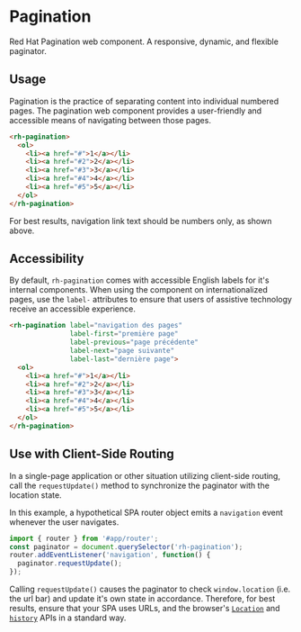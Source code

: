 # Pagination
Red Hat Pagination web component. A responsive, dynamic, and flexible paginator.

## Usage
Pagination is the practice of separating content into individual numbered pages. The pagination web
component provides a user-friendly and accessible means of navigating between those pages.

```html
<rh-pagination>
  <ol>
    <li><a href="#">1</a></li>
    <li><a href="#2">2</a></li>
    <li><a href="#3">3</a></li>
    <li><a href="#4">4</a></li>
    <li><a href="#5">5</a></li>
  </ol>
</rh-pagination>
```

For best results, navigation link text should be numbers only, as shown above.

## Accessibility

By default, `rh-pagination` comes with accessible English labels for it's internal components. When 
using the component on internationalized pages, use the `label-` attributes to ensure that users of
assistive technology receive an accessible experience.

```html
<rh-pagination label="navigation des pages"
               label-first="première page"
               label-previous="page précédente"
               label-next="page suivante"
               label-last="dernière page">
  <ol>
    <li><a href="#">1</a></li>
    <li><a href="#2">2</a></li>
    <li><a href="#3">3</a></li>
    <li><a href="#4">4</a></li>
    <li><a href="#5">5</a></li>
  </ol>
</rh-pagination>
```

## Use with Client-Side Routing
In a single-page application or other situation utilizing client-side routing, call the
`requestUpdate()` method to synchronize the paginator with the location state.

In this example, a hypothetical SPA router object emits a `navigation` event whenever the user
navigates.
 
```js
import { router } from '#app/router';
const paginator = document.querySelector('rh-pagination');
router.addEventListener('navigation', function() {
  paginator.requestUpdate();
});
```

Calling `requestUpdate()` causes the paginator to check `window.location` (i.e. the url bar) and
update it's own state in accordance. Therefore, for best results, ensure that your SPA uses URLs,
and the browser's [`Location`](https://developer.mozilla.org/en-US/docs/Web/API/Location) and
[`history`](https://developer.mozilla.org/en-US/docs/Web/API/History_API) APIs in a standard way.

